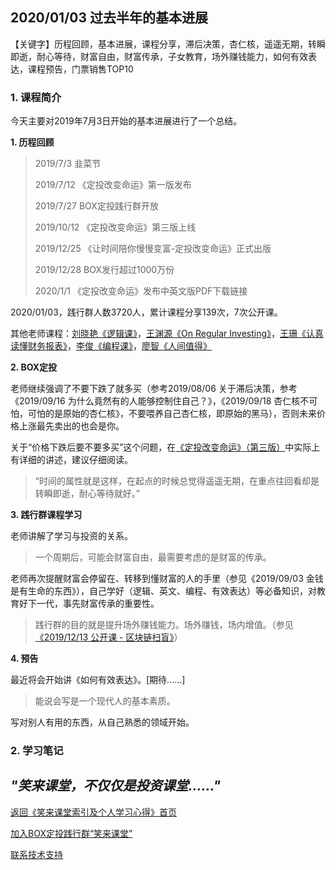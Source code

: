 ## 2020/01/03 过去半年的基本进展
 
【关键字】历程回顾，基本进展，课程分享，滞后决策，杏仁核，遥遥无期，转瞬即逝，耐心等待，财富自由，财富传承，子女教育，场外赚钱能力，如何有效表达，课程预告，门票销售TOP10

### 1. 课程简介

今天主要对2019年7月3日开始的基本进展进行了一个总结。

**1. 历程回顾**

> 2019/7/3 韭菜节
>
>2019/7/12 《定投改变命运》第一版发布
>
>2019/7/27 BOX定投践行群开放
>
>2019/10/12 《定投改变命运》第三版上线
>
>2019/12/25 《让时间陪你慢慢变富-定投改变命运》正式出版
>
>2019/12/28 BOX发行超过1000万份
>
>2020/1/1 《定投改变命运》发布中英文版PDF下载链接

2020/01/03，践行群人数3720人，累计课程分享139次，7次公开课。

其他老师课程：[刘晓艳《逻辑课》](/beyond-feelings.md)，[王渊源《On Regular Investing》](/on-regular-investing.md)，[王珊《认真读懂财务报表》](/financial-statements.md)，[李俊《编程课》](/programming.md)，[廖智《人间值得》](/worthy-of-it.md)


**2. BOX定投**

老师继续强调了不要下跌了就多买（参考2019/08/06 关于滞后决策，参考《2019/09/16 为什么竟然有的人能够控制住自己？》，《2019/09/18 杏仁核不可怕，可怕的是原始的杏仁核》，不要喂养自己杏仁核，即原始的黑马），否则未来价格上涨最先卖出的也会是你。

关于“价格下跌后要不要多买”这个问题，在[《定投改变命运》（第三版）](https://onregularinvesting.com/#/)中实际上有详细的讲述，建议仔细阅读。

> “时间的属性就是这样，在起点的时候总觉得遥遥无期，在重点往回看却是转瞬即逝，耐心等待就好。”

**3. 践行群课程学习**

老师讲解了学习与投资的关系。

> 一个周期后，可能会财富自由，最需要考虑的是财富的传承。

老师再次提醒财富会停留在、转移到懂财富的人的手里（参见《2019/09/03 金钱是有生命的东西》），自己学好（逻辑、英文、编程、有效表达）等必备知识，对教育好下一代，事先财富传承的重要性。

> 践行群的目的就是提升场外赚钱能力。场外赚钱，场内增值。（参见[《2019/12/13 公开课 - 区块链扫盲》](/xiaolai-main-course-public/20191213-public-course-blockchain-abc.md)）

**4. 预告**

最近将会开始讲《如何有效表达》。[期待……]

> 能说会写是一个现代人的基本素质。

写对别人有用的东西，从自己熟悉的领域开始。

### 2. 学习笔记

## ***"笑来课堂，不仅仅是投资课堂……"***

[返回《笑来课堂索引及个人学习心得》首页](/README.md)

[加入BOX定投践行群“笑来课堂”](/xiaolai-class.md)

[联系技术支持](/contact-info.md)


